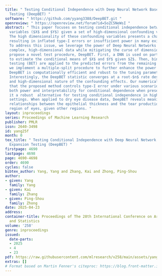 ```yaml
---
title: " Testing Conditional Independence with Deep Neural Network Based Binary Expansion
  Testing (DeepBET) "
software: " https://github.com/yyang3388/DeepBET.git "
openreview: " https://openreview.net/forum?id=5oZC5NeWsI "
abstract: " This paper focuses on testing conditional independence between two random
  variables ($X$ and $Y$) given a set of high-dimensional confounding variables ($Z$).
  The high dimensionality of these confounding variables presents a challenge, often
  resulting in inflated type-I errors or insufficient power in many existing tests.
  To address this issue, we leverage the power of Deep Neural Networks (DNNs) to handle
  complex, high-dimensional data while mitigating the curse of dimensionality. We
  propose a novel test procedure, DeepBET. First, a DNN is used on part of the data
  to estimate the conditional means of $X$ and $Y$ given $Z$. Then, binary expansion
  testing (BET) are applied to the predicted errors from the remaining data. Additionally,
  we implement a multiple-split procedure to further enhance the power of the test.
  DeepBET is computationally efficient and robust to the tuning parameters in DNNs.
  Interestingly, the DeepBET statistic converges at a root-$n$ rate despite the nonparametric
  and high-dimensional nature of the confounding effects. Our numerical results demonstrate
  that the proposed method controls type-I error under various scenarios and enhances
  both power and interpretability for conditional dependence when present, making
  it a robust  alternative for testing conditional independence in high-dimensional
  settings. When applied to dry eye disease data, DeepBET reveals meaningful nonlinear
  relationships between the epithelial thickness and the tear production in the central
  region of eyes, given other regions. "
layout: inproceedings
series: Proceedings of Machine Learning Research
publisher: PMLR
issn: 2640-3498
id: yang25f
month: 0
tex_title: " Testing Conditional Independence with Deep Neural Network Based Binary
  Expansion Testing (DeepBET) "
firstpage: 4690
lastpage: 4698
page: 4690-4698
order: 4690
cycles: false
bibtex_author: Yang, Yang and Zhang, Kai and Zhong, Ping-Shou
author:
- given: Yang
  family: Yang
- given: Kai
  family: Zhang
- given: Ping-Shou
  family: Zhong
date: 2025-04-23
address:
container-title: Proceedings of The 28th International Conference on Artificial Intelligence
  and Statistics
volume: '258'
genre: inproceedings
issued:
  date-parts:
  - 2025
  - 4
  - 23
pdf: https://raw.githubusercontent.com/mlresearch/v258/main/assets/yang25f/yang25f.pdf
extras: []
# Format based on Martin Fenner's citeproc: https://blog.front-matter.io/posts/citeproc-yaml-for-bibliographies/
---
```

